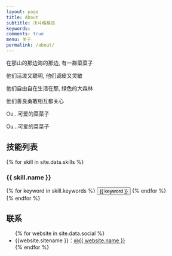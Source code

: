 ```yaml
---
layout: page
title: About
subtitle: 决斗格格巫
keywords: 
comments: true
menu: 关于
permalink: /about/
---
```


在那山的那边海的那边, 有一群菜菜子

他们活泼又聪明, 他们调皮又灵敏

他们自由自在生活在那, 绿色的大森林

他们善良勇敢相互都关心

Ou...可爱的菜菜子

Ou...可爱的菜菜子

## 技能列表

{% for skill in site.data.skills %}
### {{ skill.name }}
<div class="btn-inline">
{% for keyword in skill.keywords %}
<button class="btn btn-outline" type="button">{{ keyword }}</button>
{% endfor %}
</div>
{% endfor %}

## 联系

<ul>
{% for website in site.data.social %}
<li>{{website.sitename }}：<a href="{{ website.url }}" target="_blank">@{{ website.name }}</a></li>
{% endfor %}
</ul>
